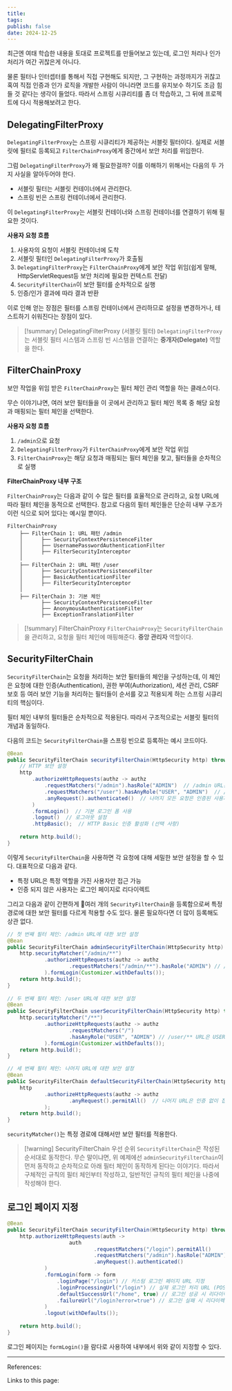 ```yaml
---
title: 
tags: 
publish: false
date: 2024-12-25
---
```

최근엔 여태 학습한 내용을 토대로 프로젝트를 만들어보고 있는데, 로그인 처리나 인가 처리가 여간 귀찮은게 아니다.

물론 필터나 인터셉터를 통해서 직접 구현해도 되지만, 그 구현하는 과정까지가 귀찮고 혹여 직접 인증과 인가 로직을 개발한 사람이 아니라면 코드를 유지보수 하기도 조금 힘들 것 같다는 생각이 들었다. 따라서 스프링 시큐리티를 좀 더 학습하고, 그 뒤에 프로젝트에 다시 적용해보려고 한다.

## DelegatingFilterProxy
`DelegatingFilterProxy`는 스프링 시큐리티가 제공하는 서블릿 필터이다. 실제로 서블릿에 필터로 등록되고 `FilterChainProxy`에게 중간에서 보안 처리를 위임한다. 

그럼 `DelegatingFilterProxy`가 왜 필요한걸까? 이를 이해하기 위해서는 다음의 두 가지 사실을 알아두어야 한다.

- 서블릿 필터는 서블릿 컨테이너에서 관리한다.
- 스프링 빈은 스프링 컨테이너에서 관리한다.

이 `DelegatingFilterProxy`는 서블릿 컨테이너와 스프링 컨테이너를 연결하기 위해 필요한 것이다.

**사용자 요청 흐름**

1. 사용자의 요청이 서블릿 컨테이너에 도착
2. 서블릿 필터인 `DelegatingFilterProxy`가 호출됨
3. `DelegatingFilterProxy`는 `FilterChainProxy`에게 보안 작업 위임(쉽게 말해, HttpServletRequest등 보안 처리에 필요한 컨텍스트 전달)
4. `SecurityFilterChain`이 보안 필터를 순차적으로 실행
5. 인증/인가 결과에 따라 결과 반환


이로 인해 얻는 장점은 필터를 스프링 컨테이너에서 관리하므로 설정을 변경하거나, 테스트하기 쉬워진다는 장점이 있다.

> [!summary] DelegatingFilterProxy (서블릿 필터)
> `DelegatingFilterProxy`는 서블릿 필터 시스템과 스프링 빈 시스템을 연결하는 **중개자(Delegate)** 역할을 한다.

## FilterChainProxy
보안 작업을 위임 받은 `FilterChainProxy`는 필터 체인 관리 역할을 하는 클래스이다. 

무슨 이야기냐면, 여러 보안 필터들을 이 곳에서 관리하고 필터 체인 목록 중 해당 요청과 매핑되는 필터 체인을 선택한다.

**사용자 요청 흐름**

1. `/admin`으로 요청
2. `DelegatingFilterProxy`가 `FilterChainProxy`에게 보안 작업 위임
3. `FilterChainProxy`는 해당 요청과 매핑되는 필터 체인을 찾고, 필터들을 순차적으로 실행



**FilterChainProxy 내부 구조**

`FilterChainProxy`는 다음과 같이 수 많은 필터를 효율적으로 관리하고, 요청 URL에 따라 필터 체인을 동적으로 선택한다. 참고로 다음의 필터 체인들은 단순히 내부 구조가 이런 식으로 되어 있다는 예시일 뿐이다.

```
FilterChainProxy
    ├── FilterChain 1: URL 패턴 /admin
    │      ├── SecurityContextPersistenceFilter
    │      ├── UsernamePasswordAuthenticationFilter
    │      ├── FilterSecurityInterceptor
    │
    ├── FilterChain 2: URL 패턴 /user
    │      ├── SecurityContextPersistenceFilter
    │      ├── BasicAuthenticationFilter
    │      ├── FilterSecurityInterceptor
    │
    ├── FilterChain 3: 기본 체인
           ├── SecurityContextPersistenceFilter
           ├── AnonymousAuthenticationFilter
           ├── ExceptionTranslationFilter
```

> [!summary] FilterChainProxy
> `FilterChainProxy`는 `SecurityFilterChain`을 관리하고, 요청을 필터 체인에 매핑해준다. **중앙 관리자** 역할이다.


## SecurityFilterChain
`SecurityFilterChain`는 요청을 처리하는 보안 필터들의 체인을 구성하는데, 이 체인은 요청에 대한 인증(Authentication), 권한 부여(Authorization), 세션 관리, CSRF 보호 등 여러 보안 기능을 처리하는 필터들이 순서를 갖고 적용되게 하는 스프링 시큐리티의 핵심이다.

필터 체인 내부의 필터들은 순차적으로 적용된다. 따라서 구조적으로는 서블릿 필터의 개념과 동일하다.

다음의 코드는 `SecurityFilterChain`을 스프링 빈으로 등록하는 예시 코드이다.

```java
@Bean
public SecurityFilterChain securityFilterChain(HttpSecurity http) throws Exception {
    // HTTP 보안 설정
    http
        .authorizeHttpRequests(authz -> authz
            .requestMatchers("/admin").hasRole("ADMIN")  // /admin URL은 ADMIN 권한을 가진 사용자만 접근
            .requestMatchers("/user").hasAnyRole("USER", "ADMIN")  // /user URL은 USER와 ADMIN 권한을 가진 사용자만 접근
            .anyRequest().authenticated()  // 나머지 모든 요청은 인증된 사용자만 접근 가능
        )
        .formLogin()  // 기본 로그인 폼 사용
        .logout()  // 로그아웃 설정
        .httpBasic();  // HTTP Basic 인증 활성화 (선택 사항)
    
    return http.build();
}

```

이렇게 `SecurityFilterChain`을 사용하면 각 요청에 대해 세밀한 보안 설정을 할 수 있다. 대표적으로 다음과 같다.

- 특정 URL은 특정 역할을 가진 사용자만 접근 가능
- 인증 되지 않은 사용자는 로그인 페이지로 리다이렉트

그리고 다음과 같이 간편하게 여러 개의 `SecurityFilterChain`을 등록함으로써 특정 경로에 대한 보안 필터를 다르게 적용할 수도 있다. 물론 필요하다면 더 많이 등록해도 상관 없다.

```java
// 첫 번째 필터 체인: /admin URL에 대한 보안 설정  
@Bean  
public SecurityFilterChain adminSecurityFilterChain(HttpSecurity http) throws Exception {  
    http.securityMatcher("/admin/**")  
            .authorizeHttpRequests(authz -> authz  
                    .requestMatchers("/admin/**").hasRole("ADMIN") // /admin/** URL은 ADMIN 권한만 접근 가능  
            ).formLogin(Customizer.withDefaults());  
    return http.build();  
}  
  
// 두 번째 필터 체인: /user URL에 대한 보안 설정  
@Bean  
public SecurityFilterChain userSecurityFilterChain(HttpSecurity http) throws Exception {  
    http.securityMatcher("/**")  
            .authorizeHttpRequests(authz -> authz  
                    .requestMatchers("/")  
                    .hasAnyRole("USER", "ADMIN") // /user/** URL은 USER와 ADMIN 권한을 가진 사용자만 접근 가능  
            ).formLogin(Customizer.withDefaults());  
    return http.build();  
}

// 세 번째 필터 체인: 나머지 URL에 대한 보안 설정  
@Bean  
public SecurityFilterChain defaultSecurityFilterChain(HttpSecurity http) throws Exception {  
    http  
            .authorizeHttpRequests(authz -> authz  
                    .anyRequest().permitAll()  // 나머지 URL은 인증 없이 접근 가능  
            );  
    return http.build();  
}

```

`securityMatcher()`는 특정 경로에 대해서만 보안 필터를 적용한다.



> [!warning] SecurityFilterChain 우선 순위
> `SecurityFilterChain`은 작성된 순서대로 동작한다. 무슨 말이냐면, 위 예제에선 `adminSecurityFilterChain`이 먼저 동작하고 순차적으로 아래 필터 체인이 동작하게 된다는 이야기다. 따라서 구체적인 규칙의 필터 체인부터 작성하고, 일반적인 규칙의 필터 체인을 나중에 작성해야 한다.


## 로그인 페이지 지정
```java
@Bean  
public SecurityFilterChain securityFilterChain(HttpSecurity http) throws Exception {  
    http.authorizeHttpRequests(auth ->  
                    auth  
                            .requestMatchers("/login").permitAll()  
                            .requestMatchers("/admin").hasRole("ADMIN")  
                            .anyRequest().authenticated()  
            )  
            .formLogin(form -> form 
	            .loginPage("/login") // 커스텀 로그인 페이지 URL 지정 
	            .loginProcessingUrl("/login") // 실제 로그인 처리 URL (POST 요청을 이 URL로 보냄) 
	            .defaultSuccessUrl("/home", true) // 로그인 성공 시 리다이렉트할 URL 
	            .failureUrl("/login?error=true") // 로그인 실패 시 리다이렉트할 URL 
			)
            .logout(withDefaults());  
  
    return http.build();  
}
```

로그인 페이지는 `formLogin()`을 람다로 사용하여 내부에서 위와 같이 지정할 수 있다.

---
References: 

Links to this page: 